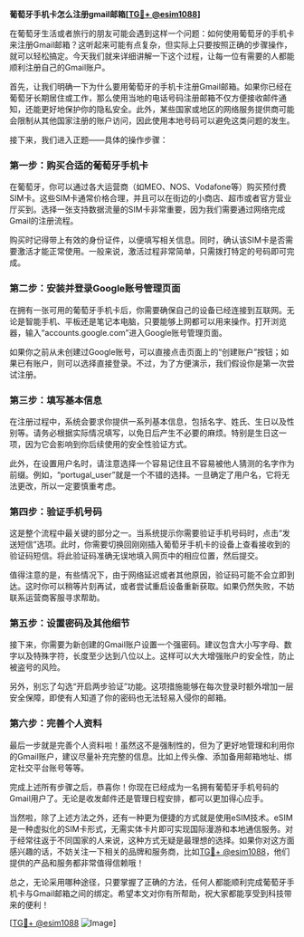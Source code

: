 **葡萄牙手机卡怎么注册gmail邮箱[[TG💪+ @esim1088](https://t.me/s/esim1088)]**

在葡萄牙生活或者旅行的朋友可能会遇到这样一个问题：如何使用葡萄牙的手机卡来注册Gmail邮箱？这听起来可能有点复杂，但实际上只要按照正确的步骤操作，就可以轻松搞定。今天我们就来详细讲解一下这个过程，让每一位有需要的人都能顺利注册自己的Gmail账户。

首先，让我们明确一下为什么要用葡萄牙的手机卡注册Gmail邮箱。如果你已经在葡萄牙长期居住或工作，那么使用当地的电话号码注册邮箱不仅方便接收邮件通知，还能更好地保护你的隐私安全。此外，某些国家或地区的网络服务提供商可能会限制从其他国家注册的账户访问，因此使用本地号码可以避免这类问题的发生。

接下来，我们进入正题——具体的操作步骤：

### 第一步：购买合适的葡萄牙手机卡

在葡萄牙，你可以通过各大运营商（如MEO、NOS、Vodafone等）购买预付费SIM卡。这些SIM卡通常价格合理，并且可以在街边的小商店、超市或者官方营业厅买到。选择一张支持数据流量的SIM卡非常重要，因为我们需要通过网络完成Gmail的注册流程。

购买时记得带上有效的身份证件，以便填写相关信息。同时，确认该SIM卡是否需要激活才能正常使用。一般来说，激活过程非常简单，只需拨打特定的号码即可完成。

### 第二步：安装并登录Google账号管理页面

在拥有一张可用的葡萄牙手机卡后，你需要确保自己的设备已经连接到互联网。无论是智能手机、平板还是笔记本电脑，只要能够上网都可以用来操作。打开浏览器，输入“accounts.google.com”进入Google账号管理页面。

如果你之前从未创建过Google账号，可以直接点击页面上的“创建账户”按钮；如果已有账户，则可以选择直接登录。不过，为了方便演示，我们假设你是第一次尝试注册。

### 第三步：填写基本信息

在注册过程中，系统会要求你提供一系列基本信息，包括名字、姓氏、生日以及性别等。请务必根据实际情况填写，以免日后产生不必要的麻烦。特别是生日这一项，因为它会影响到你后续使用的安全性验证方式。

此外，在设置用户名时，请注意选择一个容易记住且不容易被他人猜测的名字作为前缀。例如，“portugal_user”就是一个不错的选择。一旦确定了用户名，它将无法更改，所以一定要慎重考虑。

### 第四步：验证手机号码

这是整个流程中最关键的部分之一。当系统提示你需要验证手机号码时，点击“发送短信”选项。此时，你需要切换回刚刚插入葡萄牙手机卡的设备上查看接收到的验证码短信。将此验证码准确无误地填入网页中的相应位置，然后提交。

值得注意的是，有些情况下，由于网络延迟或者其他原因，验证码可能不会立即到达。这时你可以稍等片刻再试，或者尝试重启设备重新获取。如果仍然失败，不妨联系运营商客服寻求帮助。

### 第五步：设置密码及其他细节

接下来，你需要为新创建的Gmail账户设置一个强密码。建议包含大小写字母、数字以及特殊字符，长度至少达到八位以上。这样可以大大增强账户的安全性，防止被盗号的风险。

另外，别忘了勾选“开启两步验证”功能。这项措施能够在每次登录时额外增加一层安全保障，即使有人知道了你的密码也无法轻易入侵你的邮箱。

### 第六步：完善个人资料

最后一步就是完善个人资料啦！虽然这不是强制性的，但为了更好地管理和利用你的Gmail账户，建议尽量补充完整的信息。比如上传头像、添加备用邮箱地址、绑定社交平台账号等等。

完成上述所有步骤之后，恭喜你！你现在已经成为一名拥有葡萄牙手机号码的Gmail用户了。无论是收发邮件还是管理日程安排，都可以更加得心应手。

当然啦，除了上述方法之外，还有一种更为便捷的方式就是使用eSIM技术。eSIM是一种虚拟化的SIM卡形式，无需实体卡片即可实现国际漫游和本地通信服务。对于经常往返于不同国家的人来说，这种方式无疑是最理想的选择。如果你对这方面感兴趣的话，不妨关注一下相关的品牌和服务商，比如[TG💪+ @esim1088](https://t.me/s/esim1088)，他们提供的产品和服务都非常值得信赖哦！

总之，无论采用哪种途径，只要掌握了正确的方法，任何人都能顺利完成葡萄牙手机卡与Gmail邮箱之间的绑定。希望本文对你有所帮助，祝大家都能享受到科技带来的便利！

[[TG💪+ @esim1088](https://t.me/s/esim1088) ![Image](https://i.postimg.cc/4NQfJmqS/Snipaste-2025-05-13-00-14-12.png)]